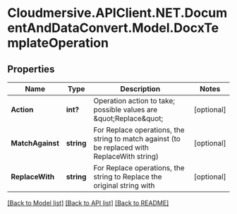 # Cloudmersive.APIClient.NET.DocumentAndDataConvert.Model.DocxTemplateOperation
## Properties

Name | Type | Description | Notes
------------ | ------------- | ------------- | -------------
**Action** | **int?** | Operation action to take; possible values are \&quot;Replace\&quot; | [optional] 
**MatchAgainst** | **string** | For Replace operations, the string to match against (to be replaced with ReplaceWith string) | [optional] 
**ReplaceWith** | **string** | For Replace operations, the string to Replace the original string with | [optional] 

[[Back to Model list]](../README.md#documentation-for-models) [[Back to API list]](../README.md#documentation-for-api-endpoints) [[Back to README]](../README.md)

